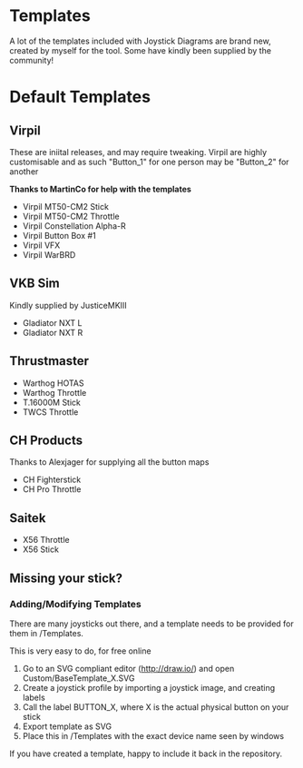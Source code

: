 # Templates
A lot of the templates included with Joystick Diagrams are brand new, created by myself for the tool. Some have kindly been supplied by the community!

# Default Templates

## Virpil
These are iniital releases, and may require tweaking. Virpil are highly customisable and as such "Button_1" for one person may be "Button_2" for another

**Thanks to MartinCo for help with the templates**
- Virpil MT50-CM2 Stick
- Virpil MT50-CM2 Throttle
- Virpil Constellation Alpha-R
- Virpil Button Box #1
- Virpil VFX
- Virpil WarBRD

## VKB Sim
Kindly supplied by JusticeMKIII 
- Gladiator NXT L
- Gladiator NXT R

## Thrustmaster
- Warthog HOTAS
- Warthog Throttle
- T.16000M Stick
- TWCS Throttle

## CH Products
Thanks to Alexjager for supplying all the button maps
- CH Fighterstick
- CH Pro Throttle

## Saitek
- X56 Throttle
- X56 Stick

## Missing your stick?

### Adding/Modifying Templates
There are many joysticks out there, and a template needs to be provided for them in /Templates.

This is very easy to do, for free online

1. Go to an SVG compliant editor (http://draw.io/) and open Custom/BaseTemplate_X.SVG
2. Create a joystick profile by importing a joystick image, and creating labels
3. Call the label BUTTON_X, where X is the actual physical button on your stick
4. Export template as SVG
5. Place this in /Templates with the exact device name seen by windows

If you have created a template, happy to include it back in the repository.
